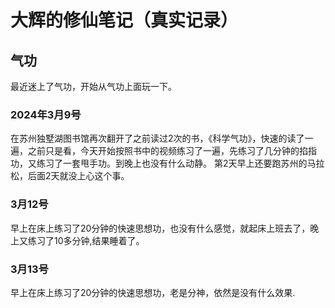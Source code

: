 # 大辉的修仙笔记（真实记录）


## 气功
最近迷上了气功，开始从气功上面玩一下。

### 2024年3月9号
在苏州独墅湖图书馆再次翻开了之前读过2次的书，《科学气功》，快速的读了一遍，之前只是看，今天开始按照书中的视频练习了一遍，先练习了几分钟的掐指功，又练习了一套甩手功。到晚上也没有什么动静。
第2天早上还要跑苏州的马拉松，后面2天就没上心这个事。

### 3月12号
早上在床上练习了20分钟的快速思想功，也没有什么感觉，就起床上班去了，晚上又练习了10多分钟,结果睡着了。

### 3月13号
早上在床上练习了20分钟的快速思想功，老是分神，依然是没有什么效果.
